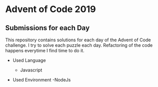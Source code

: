 # Advent of Code 2019
## Submissions for each Day

This repository contains solutions for each day of the Advent of Code challenge. I try to solve each puzzle each day.
Refactoring of the code happens everytime I find time to do it.

* Used Language 
  - Javascript

* Used Environment 
  -NodeJs
